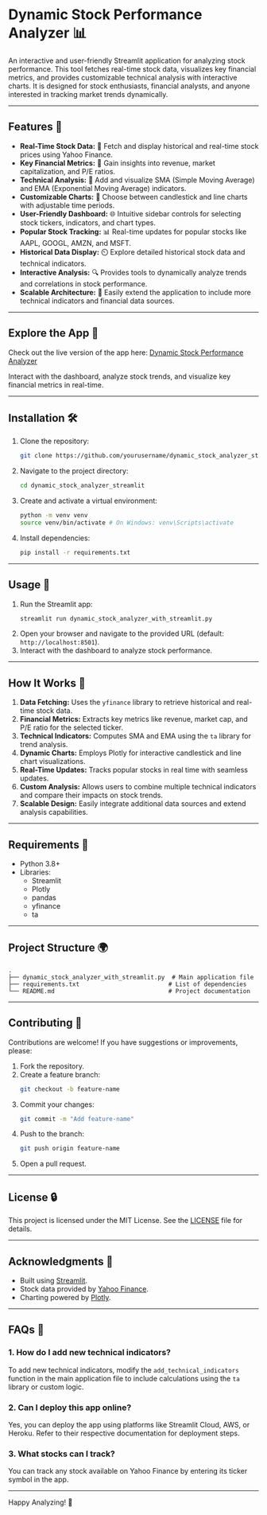 # Dynamic Stock Performance Analyzer 📊

An interactive and user-friendly Streamlit application for analyzing stock performance. This tool fetches real-time stock data, visualizes key financial metrics, and provides customizable technical analysis with interactive charts. It is designed for stock enthusiasts, financial analysts, and anyone interested in tracking market trends dynamically.

---

## Features 🔦

- **Real-Time Stock Data:** 🔄 Fetch and display historical and real-time stock prices using Yahoo Finance.
- **Key Financial Metrics:** 💸 Gain insights into revenue, market capitalization, and P/E ratios.
- **Technical Analysis:** 🔢 Add and visualize SMA (Simple Moving Average) and EMA (Exponential Moving Average) indicators.
- **Customizable Charts:** 🎨 Choose between candlestick and line charts with adjustable time periods.
- **User-Friendly Dashboard:** 🌐 Intuitive sidebar controls for selecting stock tickers, indicators, and chart types.
- **Popular Stock Tracking:** 📊 Real-time updates for popular stocks like AAPL, GOOGL, AMZN, and MSFT.
- **Historical Data Display:** ⏲️ Explore detailed historical stock data and technical indicators.
- **Interactive Analysis:** 🔍 Provides tools to dynamically analyze trends and correlations in stock performance.
- **Scalable Architecture:** 🚀 Easily extend the application to include more technical indicators and financial data sources.

---

## Explore the App 🌟

Check out the live version of the app here: [Dynamic Stock Performance Analyzer](https://dynamicstockanalyzerapp-a5xybqbmegubcpd3jmsyj8.streamlit.app/)

Interact with the dashboard, analyze stock trends, and visualize key financial metrics in real-time.

---

## Installation 🛠️

1. Clone the repository:
   ```bash
   git clone https://github.com/yourusername/dynamic_stock_analyzer_streamlit.git
   ```
2. Navigate to the project directory:
   ```bash
   cd dynamic_stock_analyzer_streamlit
   ```
3. Create and activate a virtual environment:
   ```bash
   python -m venv venv
   source venv/bin/activate # On Windows: venv\Scripts\activate
   ```
4. Install dependencies:
   ```bash
   pip install -r requirements.txt
   ```

---

## Usage 🔧

1. Run the Streamlit app:
   ```bash
   streamlit run dynamic_stock_analyzer_with_streamlit.py
   ```
2. Open your browser and navigate to the provided URL (default: `http://localhost:8501`).
3. Interact with the dashboard to analyze stock performance.

---

## How It Works 🔄

1. **Data Fetching:** Uses the `yfinance` library to retrieve historical and real-time stock data.
2. **Financial Metrics:** Extracts key metrics like revenue, market cap, and P/E ratio for the selected ticker.
3. **Technical Indicators:** Computes SMA and EMA using the `ta` library for trend analysis.
4. **Dynamic Charts:** Employs Plotly for interactive candlestick and line chart visualizations.
5. **Real-Time Updates:** Tracks popular stocks in real time with seamless updates.
6. **Custom Analysis:** Allows users to combine multiple technical indicators and compare their impacts on stock trends.
7. **Scalable Design:** Easily integrate additional data sources and extend analysis capabilities.

---

## Requirements 🔧

- Python 3.8+
- Libraries:
  - Streamlit
  - Plotly
  - pandas
  - yfinance
  - ta

---

## Project Structure 🌍

```
.
├── dynamic_stock_analyzer_with_streamlit.py  # Main application file
├── requirements.txt                         # List of dependencies
└── README.md                                # Project documentation
```

---

## Contributing 📢

Contributions are welcome! If you have suggestions or improvements, please:

1. Fork the repository.
2. Create a feature branch:
   ```bash
   git checkout -b feature-name
   ```
3. Commit your changes:
   ```bash
   git commit -m "Add feature-name"
   ```
4. Push to the branch:
   ```bash
   git push origin feature-name
   ```
5. Open a pull request.

---

## License 🔒

This project is licensed under the MIT License. See the [LICENSE](LICENSE) file for details.

---

## Acknowledgments 🌟

- Built using [Streamlit](https://streamlit.io/).
- Stock data provided by [Yahoo Finance](https://finance.yahoo.com/).
- Charting powered by [Plotly](https://plotly.com/).

---

## FAQs 🔐

### 1. How do I add new technical indicators?
To add new technical indicators, modify the `add_technical_indicators` function in the main application file to include calculations using the `ta` library or custom logic.

### 2. Can I deploy this app online?
Yes, you can deploy the app using platforms like Streamlit Cloud, AWS, or Heroku. Refer to their respective documentation for deployment steps.

### 3. What stocks can I track?
You can track any stock available on Yahoo Finance by entering its ticker symbol in the app.

---

Happy Analyzing! 🌟
